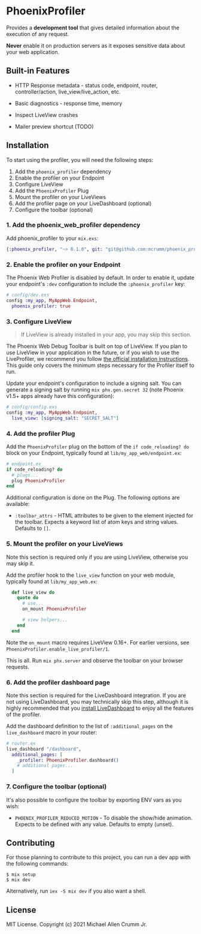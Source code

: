 # PhoenixProfiler

<!-- MDOC -->
Provides a **development tool** that gives detailed information about the execution of any request.

**Never** enable it on production servers as it exposes sensitive data about your web application.

## Built-in Features

* HTTP Response metadata - status code, endpoint, router, controller/action, live_view/live_action, etc.

* Basic diagnostics - response time, memory

* Inspect LiveView crashes

* Mailer preview shortcut (TODO)

## Installation

To start using the profiler, you will need the following steps:

1. Add the `phoenix_profiler` dependency
2. Enable the profiler on your Endpoint
3. Configure LiveView
4. Add the `PhoenixProfiler` Plug
5. Mount the profiler on your LiveViews
6. Add the profiler page on your LiveDashboard (optional)
7. Configure the toolbar (optional)

### 1. Add the phoenix_web_profiler dependency

Add phoenix_profiler to your `mix.exs`:

```elixir
{:phoenix_profiler, "~> 0.1.0", git: "git@github.com:mcrumm/phoenix_profiler.git"}
```

### 2. Enable the profiler on your Endpoint

The Phoenix Web Profiler is disabled by default. In order to enable it,
update your endpoint's `:dev` configuration to include the
`:phoenix_profiler` key:

```elixir
# config/dev.exs
config :my_app, MyAppWeb.Endpoint,
  phoenix_profiler: true
```

### 3. Configure LiveView

> If LiveView is already installed in your app, you may skip this section.

The Phoenix Web Debug Toolbar is built on top of LiveView. If you plan to use LiveView in your application in the future, or if you wish to use the LiveProfiler, we recommend you follow [the official installation instructions](https://hexdocs.pm/phoenix_live_view/installation.html).
This guide only covers the minimum steps necessary for the Profiler itself to run.

Update your endpoint's configuration to include a signing salt. You can generate a signing salt by running `mix phx.gen.secret 32` (note Phoenix v1.5+ apps already have this configuration):

```elixir
# config/config.exs
config :my_app, MyAppWeb.Endpoint,
  live_view: [signing_salt: "SECRET_SALT"]
```

### 4. Add the profiler Plug

Add the `PhoenixProfiler` plug on the bottom of the
`if code_reloading? do` block on your Endpoint,
typically found at `lib/my_app_web/endpoint.ex`:

```elixir
# endpoint.ex
if code_reloading? do
  # plugs...
  plug PhoenixProfiler
end
```

Additional configuration is done on the Plug. The following options are available:

* `:toolbar_attrs` - HTML attributes to be given to the element
  injected for the toolbar. Expects a keyword list of atom keys and
  string values. Defaults to `[]`.

### 5. Mount the profiler on your LiveViews

Note this section is required only if you are using LiveView, otherwise you may skip it.

Add the profiler hook to the `live_view` function on your
web module, typically found at `lib/my_app_web.ex`:

```elixir
  def live_view do
    quote do
      # use...
      on_mount PhoenixProfiler

      # view helpers...
    end
  end
```

Note the `on_mount` macro requires LiveView 0.16+. For earlier versions,
see `PhoenixProfiler.enable_live_profiler/1`.

This is all. Run `mix phx.server` and observe the toolbar on your browser requests.

### 6. Add the profiler dashboard page

Note this section is required for the LiveDashboard integration. If you are
not using LiveDashboard, you may technically skip this step, although it is
highly recommended that you
[install LiveDashboard](https://hexdocs.pm/phoenix_live_dashboard/Phoenix.LiveDashboard.html#module-installation)
to enjoy all the features of the profiler.

Add the dashboard definition to the list of `:additional_pages` on
the `live_dashboard` macro in your router:

```elixir
# router.ex
live_dashboard "/dashboard",
  additional_pages: [
    _profiler: PhoenixProfiler.dashboard()
    # additional pages...
  ]
```

### 7. Configure the toolbar (optional)

It's also possible to configure the toolbar by exporting ENV vars as you wish:

* `PHOENIX_PROFILER_REDUCED_MOTION` - To disable the show/hide animation.
  Expects to be defined with any value. Defaults to empty (unset).

<!-- MDOC -->

## Contributing

For those planning to contribute to this project, you can run a dev app with the following commands:

    $ mix setup
    $ mix dev

Alternatively, run `iex -S mix dev` if you also want a shell.

## License

MIT License. Copyright (c) 2021 Michael Allen Crumm Jr.
